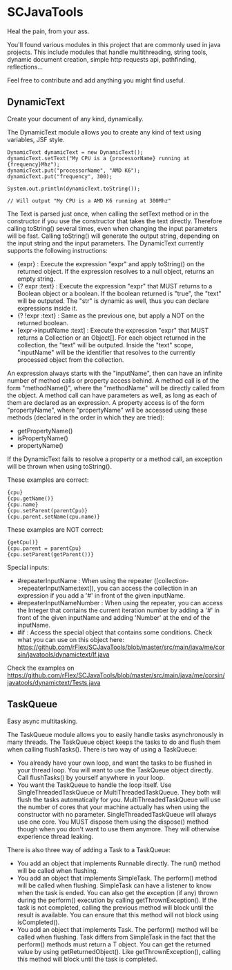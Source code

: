 SCJavaTools
===========

Heal the pain, from your ass.

You'll found various modules in this project that are commonly used in java projects. This include modules that handle multithreading, string tools, dynamic document creation, simple http requests api, pathfinding, reflections...

Feel free to contribute and add anything you might find useful.

DynamicText
-----------

Create your document of any kind, dynamically.

The DynamicText module allows you to create any kind of text using variables, JSF style.

	DynamicText dynamicText = new DynamicText();
	dynamicText.setText("My CPU is a {processorName} running at {frequency}Mhz");
	dynamicText.put("processorName", "AMD K6");
	dynamicText.put("frequency", 300);
		
	System.out.println(dynamicText.toString());	
	
	// Will output "My CPU is a AMD K6 running at 300Mhz"
  
The Text is parsed just once, when calling the setText method or in the constructor if you use the constructor that takes the text directly. Therefore calling toString() several times, even when changing the input parameters will be fast. Calling toString() will generate the output string, depending on the input string and the input parameters.
The DynamicText currently supports the following instructions:

* {expr} : Execute the expression "expr" and apply toString() on the returned object. If the expression resolves to a null object, returns an empty string.
* {? expr :text} : Execute the expression "expr" that MUST returns to a Boolean object or a boolean. If the boolean returned is "true", the "text" will be outputed. The "str" is dynamic as well, thus you can declare expressions inside it.
* {? !expr :text} : Same as the previous one, but apply a NOT on the returned boolean.
* [expr->inputName :text] : Execute the expression "expr" that MUST returns a Collection or an Object[]. For each object returned in the collection, the "text" will be outputed. Inside the "text" scope, "inputName" will be the identifier that resolves to the currently processed object from the collection.

An expression always starts with the "inputName", then can have an infinite number of method calls or property access behind. A method call is of the form "methodName()", where the "methodName" will be directly called from the object. A method call can have parameters as well, as long as each of them are declared as an expression.
A property access is of the form "propertyName", where "propertyName" will be accessed using these methods (declared in the order in which they are tried):

* getPropertyName()
* isPropertyName()
* propertyName()

If the DynamicText fails to resolve a property or a method call, an exception will be thrown when using toString().

These examples are correct:

	{cpu}
	{cpu.getName()}
	{cpu.name}
	{cpu.setParent(parentCpu)}
	{cpu.parent.setName(cpu.name)}
	
These examples are NOT correct:

	{getCpu()}
	{cpu.parent = parentCpu}
	{cpu.setParent(getParent())}

Special inputs:

* #repeaterInputName : When using the repeater ([collection->repeaterInputName:text]), you can access the collection in an expression if you add a '#' in front of the given inputName.
* #repeaterInputNameNumber : When using the repeater, you can access the Integer that contains the current iteration number by adding a '#' in front of the given inputName and adding 'Number' at the end of the inputName.
* #if : Access the special object that contains some conditions. Check what you can use on this object here: https://github.com/rFlex/SCJavaTools/blob/master/src/main/java/me/corsin/javatools/dynamictext/If.java

Check the examples on https://github.com/rFlex/SCJavaTools/blob/master/src/main/java/me/corsin/javatools/dynamictext/Tests.java


TaskQueue
----------

Easy async multitasking.

The TaskQueue module allows you to easily handle tasks asynchronously in many threads.
The TaskQueue object keeps the tasks to do and flush them when calling flushTasks(). There is two way of using a TaskQueue:

* You already have your own loop, and want the tasks to be flushed in your thread loop. You will want to use the TaskQueue object directly. Call flushTasks() by yourself anywhere in your loop.
* You want the TaskQueue to handle the loop itself. Use SingleThreadedTaskQueue or MultiThreadedTaskQueue. They both will flush the tasks automatically for you. MultiThreadedTaskQueue will use the number of cores that your machine actually has when using the constructor with no parameter. SingleThreadedTaskQueue will always use one core. You MUST dispose them using the dispose() method though when you don't want to use them anymore. They will otherwise experience thread leaking.

There is also three way of adding a Task to a TaskQueue:

* You add an object that implements Runnable directly. The run() method will be called when flushing.
* You add an object that implements SimpleTask. The perform() method will be called when flushing. SimpleTask can have a listener to know when the task is ended. You can also get the exception (if any) thrown during the perform() execution by calling getThrownException(). If the task is not completed, calling the previous method will block until the result is available. You can ensure that this method will not block using isCompleted().
* You add an object that implements Task<T>. The perform() method will be called when flushing. Task differs from SimpleTask in the fact that the perform() methods must return a T object. You can get the returned value by using getReturnedObject(). Like getThrownException(), calling this method will block until the task is completed.
